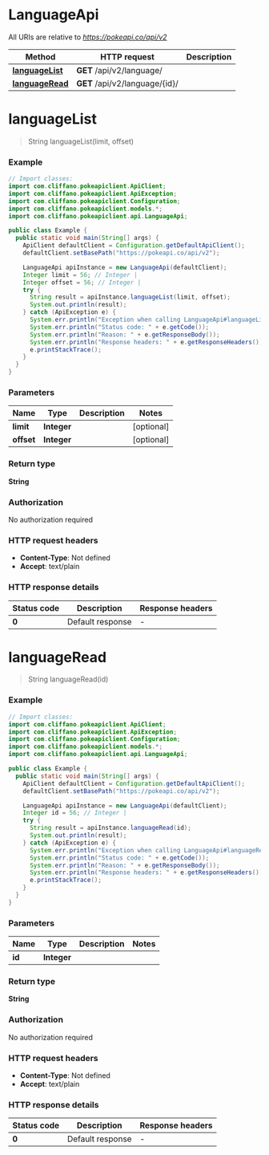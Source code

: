 # LanguageApi

All URIs are relative to *https://pokeapi.co/api/v2*

Method | HTTP request | Description
------------- | ------------- | -------------
[**languageList**](LanguageApi.md#languageList) | **GET** /api/v2/language/ | 
[**languageRead**](LanguageApi.md#languageRead) | **GET** /api/v2/language/{id}/ | 


<a name="languageList"></a>
# **languageList**
> String languageList(limit, offset)



### Example
```java
// Import classes:
import com.cliffano.pokeapiclient.ApiClient;
import com.cliffano.pokeapiclient.ApiException;
import com.cliffano.pokeapiclient.Configuration;
import com.cliffano.pokeapiclient.models.*;
import com.cliffano.pokeapiclient.api.LanguageApi;

public class Example {
  public static void main(String[] args) {
    ApiClient defaultClient = Configuration.getDefaultApiClient();
    defaultClient.setBasePath("https://pokeapi.co/api/v2");

    LanguageApi apiInstance = new LanguageApi(defaultClient);
    Integer limit = 56; // Integer | 
    Integer offset = 56; // Integer | 
    try {
      String result = apiInstance.languageList(limit, offset);
      System.out.println(result);
    } catch (ApiException e) {
      System.err.println("Exception when calling LanguageApi#languageList");
      System.err.println("Status code: " + e.getCode());
      System.err.println("Reason: " + e.getResponseBody());
      System.err.println("Response headers: " + e.getResponseHeaders());
      e.printStackTrace();
    }
  }
}
```

### Parameters

Name | Type | Description  | Notes
------------- | ------------- | ------------- | -------------
 **limit** | **Integer**|  | [optional]
 **offset** | **Integer**|  | [optional]

### Return type

**String**

### Authorization

No authorization required

### HTTP request headers

 - **Content-Type**: Not defined
 - **Accept**: text/plain

### HTTP response details
| Status code | Description | Response headers |
|-------------|-------------|------------------|
**0** | Default response |  -  |

<a name="languageRead"></a>
# **languageRead**
> String languageRead(id)



### Example
```java
// Import classes:
import com.cliffano.pokeapiclient.ApiClient;
import com.cliffano.pokeapiclient.ApiException;
import com.cliffano.pokeapiclient.Configuration;
import com.cliffano.pokeapiclient.models.*;
import com.cliffano.pokeapiclient.api.LanguageApi;

public class Example {
  public static void main(String[] args) {
    ApiClient defaultClient = Configuration.getDefaultApiClient();
    defaultClient.setBasePath("https://pokeapi.co/api/v2");

    LanguageApi apiInstance = new LanguageApi(defaultClient);
    Integer id = 56; // Integer | 
    try {
      String result = apiInstance.languageRead(id);
      System.out.println(result);
    } catch (ApiException e) {
      System.err.println("Exception when calling LanguageApi#languageRead");
      System.err.println("Status code: " + e.getCode());
      System.err.println("Reason: " + e.getResponseBody());
      System.err.println("Response headers: " + e.getResponseHeaders());
      e.printStackTrace();
    }
  }
}
```

### Parameters

Name | Type | Description  | Notes
------------- | ------------- | ------------- | -------------
 **id** | **Integer**|  |

### Return type

**String**

### Authorization

No authorization required

### HTTP request headers

 - **Content-Type**: Not defined
 - **Accept**: text/plain

### HTTP response details
| Status code | Description | Response headers |
|-------------|-------------|------------------|
**0** | Default response |  -  |

